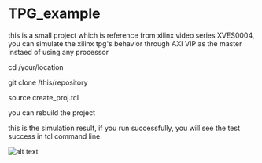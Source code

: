 # TPG_example
this is a small project which is reference from xilinx video series XVES0004, you can simulate the xilinx tpg's behavior through AXI VIP as the master instaed of using any processor


cd /your/location

git clone /this/repository

source create_proj.tcl

you can rebuild the project

this is the simulation result, if you run successfully, you will see the test success in tcl command line.

![alt text](https://github.com/oshuahwfwEE/TPG_example/blob/main/tpg_sim.png?raw=true)

